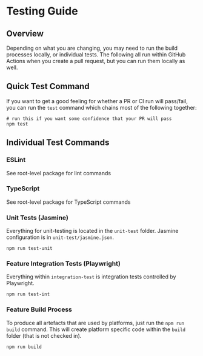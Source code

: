 # Testing Guide

## Overview

Depending on what you are changing, you may need to run the build processes locally, or individual tests. The following all run within GitHub Actions when you create a pull request, but you can run them locally as well.

## Quick Test Command

If you want to get a good feeling for whether a PR or CI run will pass/fail, you can run the `test` command which chains most of the following together:

```shell
# run this if you want some confidence that your PR will pass
npm test
```

## Individual Test Commands

### ESLint
See root-level package for lint commands

### TypeScript
See root-level package for TypeScript commands

### Unit Tests (Jasmine)
Everything for unit-testing is located in the `unit-test` folder. Jasmine configuration is in `unit-test/jasmine.json`.

```shell
npm run test-unit
```

### Feature Integration Tests (Playwright)
Everything within `integration-test` is integration tests controlled by Playwright.

```shell
npm run test-int
```

### Feature Build Process
To produce all artefacts that are used by platforms, just run the `npm run build` command. This will create platform specific code within the `build` folder (that is not checked in).

```shell
npm run build
```
